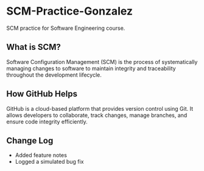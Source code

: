 # SCM-Practice-Gonzalez
SCM practice for Software Engineering course.

## What is SCM?

Software Configuration Management (SCM) is the process of systematically managing changes to software to maintain integrity and traceability throughout the development lifecycle.

## How GitHub Helps

GitHub is a cloud-based platform that provides version control using Git. It allows developers to collaborate, track changes, manage branches, and ensure code integrity efficiently.

## Change Log
- Added feature notes
- Logged a simulated bug fix
